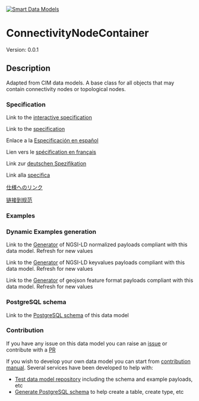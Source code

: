 [![Smart Data Models](https://smartdatamodels.org/wp-content/uploads/2022/01/SmartDataModels_logo.png "Logo")](https://smartdatamodels.org)
# ConnectivityNodeContainer
Version: 0.0.1

## Description 

Adapted from CIM data models. A base class for all objects that may contain connectivity nodes or topological nodes.
### Specification

Link to the [interactive specification](https://swagger.lab.fiware.org/?url=https://smart-data-models.github.io/dataModel.EnergyCIM/ConnectivityNodeContainer/swagger.yaml)

Link to the [specification](https://github.com/smart-data-models/dataModel.EnergyCIM/blob/master/ConnectivityNodeContainer/doc/spec.md)

Enlace a la [Especificación en español](https://github.com/smart-data-models/dataModel.EnergyCIM/blob/master/ConnectivityNodeContainer/doc/spec_ES.md)

Lien vers le [spécification en français](https://github.com/smart-data-models/dataModel.EnergyCIM/blob/master/ConnectivityNodeContainer/doc/spec_FR.md)

Link zur [deutschen Spezifikation](https://github.com/smart-data-models/dataModel.EnergyCIM/blob/master/ConnectivityNodeContainer/doc/spec_DE.md)

Link alla [specifica](https://github.com/smart-data-models/dataModel.EnergyCIM/blob/master/ConnectivityNodeContainer/doc/spec_IT.md)

[仕様へのリンク](https://github.com/smart-data-models/dataModel.EnergyCIM/blob/master/ConnectivityNodeContainer/doc/spec_JA.md)

[链接到规范](https://github.com/smart-data-models/dataModel.EnergyCIM/blob/master/ConnectivityNodeContainer/doc/spec_ZH.md)
### Examples
### Dynamic Examples generation

Link to the [Generator](https://smartdatamodels.org/extra/ngsi-ld_generator.php?schemaUrl=https://raw.githubusercontent.com/smart-data-models/dataModel.EnergyCIM/master/ConnectivityNodeContainer/schema.json&email=info@smartdatamodels.org) of NGSI-LD normalized payloads compliant with this data model. Refresh for new values

Link to the [Generator](https://smartdatamodels.org/extra/ngsi-ld_generator_keyvalues.php?schemaUrl=https://raw.githubusercontent.com/smart-data-models/dataModel.EnergyCIM/master/ConnectivityNodeContainer/schema.json&email=info@smartdatamodels.org) of NGSI-LD keyvalues payloads compliant with this data model. Refresh for new values

Link to the [Generator](https://smartdatamodels.org/extra/geojson_features_generator.php?schemaUrl=https://raw.githubusercontent.com/smart-data-models/dataModel.EnergyCIM/master/ConnectivityNodeContainer/schema.json&email=info@smartdatamodels.org) of geojson feature format payloads compliant with this data model. Refresh for new values
### PostgreSQL schema

Link to the [PostgreSQL schema](https://github.com/smart-data-models/dataModel.EnergyCIM/blob/master/ConnectivityNodeContainer/schema.sql) of this data model
### Contribution

 If you have any issue on this data model you can raise an [issue](https://github.com/smart-data-models/dataModel.EnergyCIM/issues)  or contribute with a [PR](https://github.com/smart-data-models/dataModel.EnergyCIM/pulls)

 If you wish to develop your own data model you can start from [contribution manual](https://bit.ly/contribution_manual). Several services have been developed to help with: 
 - [Test data model repository](https://smartdatamodels.org/index.php/data-models-contribution-api/) including the schema and example payloads, etc
 - [Generate PostgreSQL schema](https://smartdatamodels.org/index.php/sql-service/) to help create a table, create type, etc